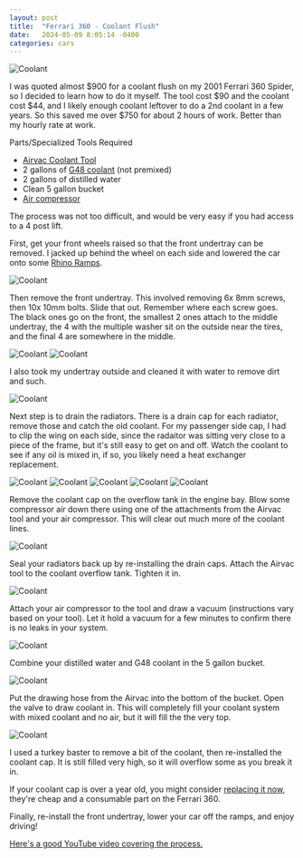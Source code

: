 ```yaml
---
layout: post
title:  "Ferrari 360 - Coolant Flush"
date:   2024-05-09 8:05:14 -0400
categories: cars
---
```


![Coolant](/images/coolant/13.jpg)

I was quoted almost $900 for a coolant flush on my 2001 Ferrari 360 Spider, so I decided to learn how to do it myself. The tool cost $90 and the coolant cost $44, and I likely enough coolant leftover to do a 2nd coolant in a few years. So this saved me over $750 for about 2 hours of work. Better than my hourly rate at work. 

Parts/Specialized Tools Required
* [Airvac Coolant Tool](https://amzn.to/3WyE82M)
* 2 gallons of [G48 coolant](https://amzn.to/44HBSIr) (not premixed)
* 2 gallons of distilled water
* Clean 5 gallon bucket
* [Air compressor](https://amzn.to/4bpRB1z)

The process was not too difficult, and would be very easy if you had access to a 4 post lift. 

First, get your front wheels raised so that the front undertray can be removed. I jacked up behind the wheel on each side and lowered the car onto some [Rhino Ramps](https://amzn.to/4bdhGki). 

![Coolant](/images/coolant/1.jpg)

Then remove the front undertray. This involved removing 6x 8mm screws, then 10x 10mm bolts. Slide that out. Remember where each screw goes. The black ones go on the front, the smallest 2 ones attach to the middle undertray, the 4 with the multiple washer sit on the outside near the tires, and the final 4 are somewhere in the middle. 

![Coolant](/images/coolant/2.jpg)
![Coolant](/images/coolant/11.jpg)

I also took my undertray outside and cleaned it with water to remove dirt and such. 

![Coolant](/images/coolant/8.jpg)

Next step is to drain the radiators. There is a drain cap for each radiator, remove those and catch the old coolant. For my passenger side cap, I had to clip the wing on each side, since the radaitor was sitting very close to a piece of the frame, but it's still easy to get on and off. Watch the coolant to see if any oil is mixed in, if so, you likely need a heat exchanger replacement. 

![Coolant](/images/coolant/3.jpg)
![Coolant](/images/coolant/4.jpg)
![Coolant](/images/coolant/5.jpg)
![Coolant](/images/coolant/6.jpg)
![Coolant](/images/coolant/7.jpg)

Remove the coolant cap on the overflow tank in the engine bay. Blow some compressor air down there using one of the attachments from the Airvac tool and your air compressor. This will clear out much more of the coolant lines. 

![Coolant](/images/coolant/14.jpg)

Seal your radiators back up by re-installing the drain caps. Attach the Airvac tool to the coolant overflow tank. Tighten it in.

![Coolant](/images/coolant/9.jpg)

Attach your air compressor to the tool and draw a vacuum (instructions vary based on your tool). Let it hold a vacuum for a few minutes to confirm there is no leaks in your system. 

![Coolant](/images/coolant/10.jpg)

Combine your distilled water and G48 coolant in the 5 gallon bucket. 

![Coolant](/images/coolant/12.jpg)

Put the drawing hose from the Airvac into the bottom of the bucket. Open the valve to draw coolant in. This will completely fill your coolant system with mixed coolant and no air, but it will fill the the very top. 

![Coolant](/images/coolant/13.jpg)

I used a turkey baster to remove a bit of the coolant, then re-installed the coolant cap. It is still filled very high, so it will overflow some as you break it in. 

If your coolant cap is over a year old, you might consider [replacing it now](https://www.ricambiamerica.com/radiator-tank-cap.html), they're cheap and a consumable part on the Ferrari 360. 

Finally, re-install the front undertray, lower your car off the ramps, and enjoy driving!

[Here's a good YouTube video covering the process.](https://www.youtube.com/watch?v=K1mkTQKiSV8)
